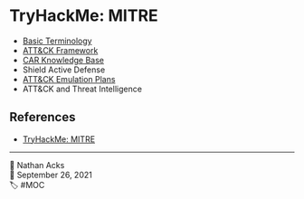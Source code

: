 # TryHackMe: MITRE

* [Basic Terminology](../log/2021-09-26-tryhackme-pre-security-supplements.md)
* [ATT&CK Framework](../log/2021-09-26-tryhackme-pre-security-supplements.md)
* [CAR Knowledge Base](../log/2021-09-26-tryhackme-pre-security-supplements.md)
* Shield Active Defense
* [ATT&CK Emulation Plans](../log/2021-09-26-tryhackme-pre-security-supplements.md)
* ATT&CK and Threat Intelligence

## References

* [TryHackMe: MITRE](https://tryhackme.com/room/mitre)

- - - -

<span aria-hidden="true">👤</span> Nathan Acks  
<span aria-hidden="true">📅</span> September 26, 2021  
<span aria-hidden="true">🏷️</span> #MOC
